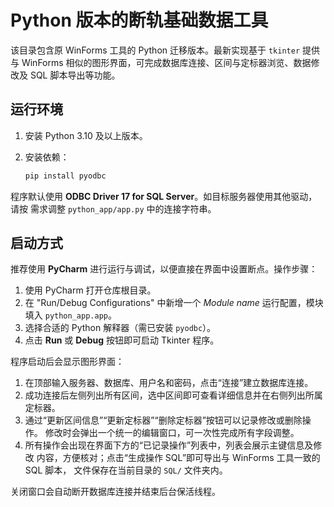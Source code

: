 # Python 版本的断轨基础数据工具

该目录包含原 WinForms 工具的 Python 迁移版本。最新实现基于 `tkinter` 提供与
WinForms 相似的图形界面，可完成数据库连接、区间与定标器浏览、数据修改及 SQL
脚本导出等功能。

## 运行环境

1. 安装 Python 3.10 及以上版本。
2. 安装依赖：

   ```bash
   pip install pyodbc
   ```

程序默认使用 **ODBC Driver 17 for SQL Server**。如目标服务器使用其他驱动，请按
需求调整 `python_app/app.py` 中的连接字符串。

## 启动方式

推荐使用 **PyCharm** 进行运行与调试，以便直接在界面中设置断点。操作步骤：

1. 使用 PyCharm 打开仓库根目录。
2. 在 "Run/Debug Configurations" 中新增一个 *Module name* 运行配置，模块填入
   `python_app.app`。
3. 选择合适的 Python 解释器（需已安装 `pyodbc`）。
4. 点击 **Run** 或 **Debug** 按钮即可启动 Tkinter 程序。

程序启动后会显示图形界面：

1. 在顶部输入服务器、数据库、用户名和密码，点击“连接”建立数据库连接。
2. 成功连接后左侧列出所有区间，选中区间即可查看详细信息并在右侧列出所属定标器。
3. 通过“更新区间信息”“更新定标器”“删除定标器”按钮可以记录修改或删除操作。
   修改时会弹出一个统一的编辑窗口，可一次性完成所有字段调整。
4. 所有操作会出现在界面下方的“已记录操作”列表中，列表会展示主键信息及修改
   内容，方便核对；点击“生成操作 SQL”即可导出与 WinForms 工具一致的 SQL 脚本，
   文件保存在当前目录的 `SQL/` 文件夹内。

关闭窗口会自动断开数据库连接并结束后台保活线程。
